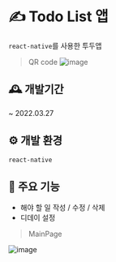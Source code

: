 # ✍️ Todo List 앱
``` react-native ```를 사용한 투두앱
> QR code
![image](https://user-images.githubusercontent.com/76803855/165727482-896d7447-b615-4112-8e3c-05c0a5d34adc.png)

## 🕰 개발기간
~ 2022.03.27

## ⚙️ 개발 환경
```react-native```

## 📌 주요 기능
- 해야 할 일 작성 / 수정 / 삭제
- 디데이 설정

> MainPage

![image](https://user-images.githubusercontent.com/76803855/165728363-f9a231ee-bbf3-446d-b9e0-346b59e4cdd1.png)
